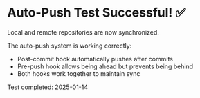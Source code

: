 # Auto-Push Test Successful! ✅

Local and remote repositories are now synchronized.

The auto-push system is working correctly:
- Post-commit hook automatically pushes after commits
- Pre-push hook allows being ahead but prevents being behind
- Both hooks work together to maintain sync

Test completed: 2025-01-14